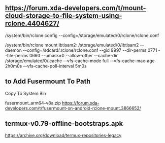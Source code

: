 ## https://forum.xda-developers.com/t/mount-cloud-storage-to-file-system-using-rclone.4404627/
/system/bin/rclone config --config=/storage/emulated/0/rclone/rclone.conf

/system/bin/rclone mount ibtisam2: /storage/emulated/0/ibtisam2 --daemon --config=/sdcard/.rclone/rclone.conf --gid 9997 --dir-perms 0771 --file-perms 0660 --umask=0 --allow-other --cache-dir /storage/emulated/0/.cache --vfs-cache-mode full --vfs-cache-max-age 2h0m0s --vfs-cache-poll-interval 5m0s





## to Add Fusermount To Path
Copy To System Bin

fusermount_arm64-v8a.zip
https://forum.xda-developers.com/t/fusermount-on-android-rclone-mount.3866652/


## termux-v0.79-offline-bootstraps.apk
https://archive.org/download/termux-repositories-legacy